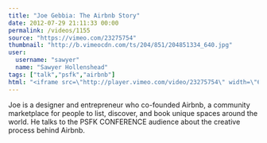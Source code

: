 ```yaml
---
title: "Joe Gebbia: The Airbnb Story"
date: 2012-07-29 21:11:33 00:00
permalink: /videos/1155
source: "https://vimeo.com/23275754"
thumbnail: "http://b.vimeocdn.com/ts/204/851/204851334_640.jpg"
user:
  username: "sawyer"
  name: "Sawyer Hollenshead"
tags: ["talk","psfk","airbnb"]
html: "<iframe src=\"http://player.vimeo.com/video/23275754\" width=\"640\" height=\"480\" frameborder=\"0\" webkitAllowFullScreen mozallowfullscreen allowFullScreen></iframe>"
---
```


Joe is a designer and entrepreneur who co-founded Airbnb, a community marketplace for people to list, discover, and book unique spaces around the world. He talks to the PSFK CONFERENCE audience about the creative process behind Airbnb.